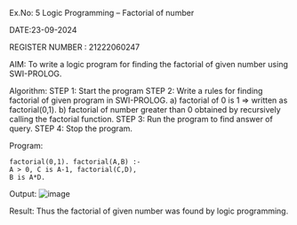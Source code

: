 Ex.No: 5 Logic Programming – Factorial of number

DATE:23-09-2024

REGISTER NUMBER : 21222060247

AIM:
To write a logic program for finding the factorial of given number using SWI-PROLOG.

Algorithm:
STEP 1: Start the program
STEP 2: Write a rules for finding factorial of given program in SWI-PROLOG.
a) factorial of 0 is 1 => written as factorial(0,1).
b) factorial of number greater than 0 obtained by recursively calling the factorial function.
STEP 3: Run the program to find answer of query.
STEP 4: Stop the program.

Program:
```
factorial(0,1). factorial(A,B) :-
A > 0, C is A-1, factorial(C,D),
B is A*D.
```

Output:
![image](https://github.com/user-attachments/assets/62e68490-1ff9-40c7-bc81-8b601626dfba)

Result:
Thus the factorial of given number was found by logic programming.


